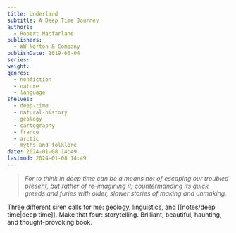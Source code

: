```yaml
---
title: Underland
subtitle: A Deep Time Journey
authors:
  - Robert Macfarlane
publishers:
  - WW Norton & Company
publishDate: 2019-06-04
series: 
weight: 
genres:
  - nonfiction
  - nature
  - language
shelves:
  - deep-time
  - natural-history
  - geology
  - cartography
  - france
  - arctic
  - myths-and-folklore
date: 2024-01-08 14:49
lastmod: 2024-01-08 14:49
---
```

> _For to think in deep time can be a means not of escaping our troubled present, but rather of re-imagining it; countermanding its quick greeds and furies with older, slower stories of making and unmaking._  
  
Three different siren calls for me: geology, linguistics, and [[notes/deep time|deep time]]. Make that four: storytelling. Brilliant, beautiful, haunting, and thought-provoking book.